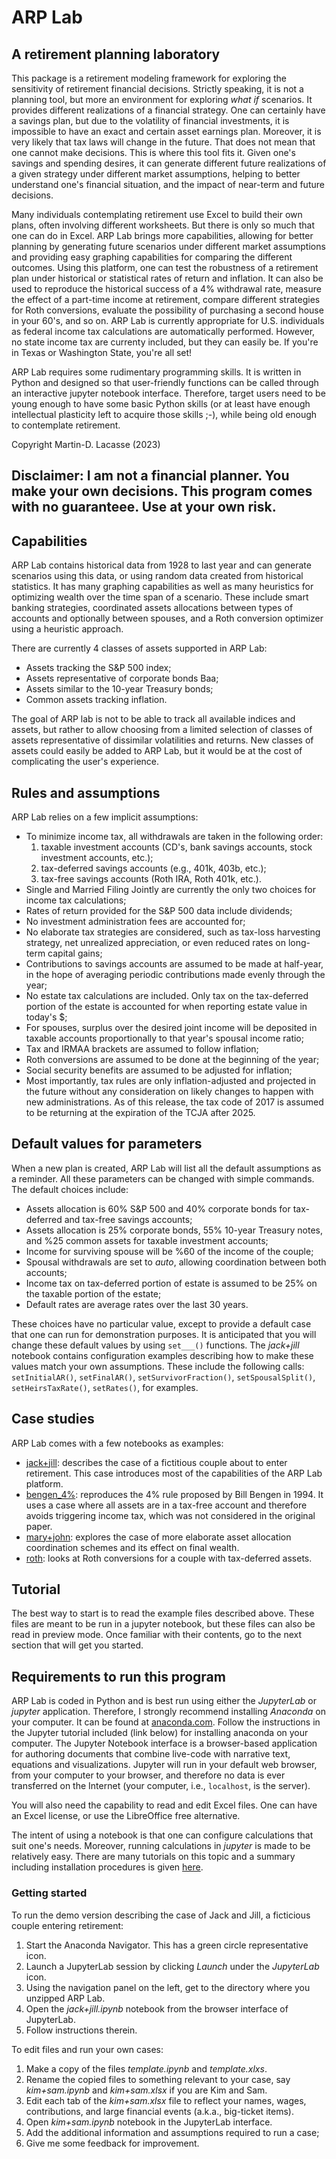 # ARP Lab
## A retirement planning laboratory

This package is a retirement modeling framework for exploring the sensitivity of retirement financial decisions. Strictly speaking, it is not a planning tool, but more an environment for exploring *what if* scenarios. It provides different realizations of a financial strategy. One can certainly have a savings plan, but due to the volatility of financial investments, it is impossible to have an exact and certain asset earnings plan. Moreover, it is very likely that tax laws will change in the future. That does not mean that one cannot make decisions. This is where this tool fits it. Given one's savings and spending desires, it can generate different future realizations of a given strategy under different market assumptions, helping to better understand one's financial situation, and the impact of near-term and future decisions.

Many individuals contemplating retirement use Excel to build their own plans, often involving different worksheets. But there is only so much that one can do in Excel. ARP Lab brings more capabilities, allowing for better planning by generating future scenarios under different market assumptions and providing easy graphing capabilities for comparing the different outcomes. Using this platform, one can test the robustness of a retirement plan under historical or statistical rates of return and inflation. It can also be used to reproduce the historical success of a 4% withdrawal rate, measure the effect of a part-time income at retirement, compare different strategies for Roth conversions, evaluate the possibility of purchasing a second house in your 60's, and so on. ARP Lab is currently appropriate for U.S. individuals as federal income tax calculations are automatically performed. However, no state income tax are currenty included, but they can easily be. If you're in Texas or Washington State, you're all set!

ARP Lab requires some rudimentary programming skills. It is written in Python and designed so that user-friendly functions can be called through an interactive jupyter notebook interface. Therefore, target users need to be young enough to have some basic Python skills (or at least have enough intellectual plasticity left to acquire those skills ;-), while being old enough to contemplate retirement. 

Copyright Martin-D. Lacasse (2023)

Disclaimer: I am not a financial planner. You make your own decisions. This program comes with no guaranteee. Use at your own risk.
---------------------------------------------------------------------------------------------------------------------------------

## Capabilities
ARP Lab contains historical data from 1928 to last year and can generate scenarios using this data,
or using random data created from historical statistics. It has many graphing capabilities as well
as many heuristics for optimizing wealth over the time span of a scenario.
These include smart banking strategies, coordinated assets allocations between types of accounts and optionally between spouses, and a Roth conversion optimizer using a heuristic approach. 

There are currently 4 classes of assets supported in ARP Lab:

- Assets tracking the S&P 500 index;
- Assets representative of corporate bonds Baa;
- Assets similar to the 10-year Treasury bonds;
- Common assets tracking inflation.

The goal of ARP lab is not to be able to track all available indices and assets, but rather to allow choosing from a limited selection of classes of assets representative of dissimilar volatilities and returns. New classes of assets could easily be added to ARP Lab, but it would be at the cost of complicating the user's experience. 

## Rules and assumptions
ARP Lab relies on a few implicit assumptions:

- To minimize income tax, all withdrawals are taken in the following order:
    1) taxable investment accounts (CD's, bank savings accounts, stock investment accounts, etc.);
    2) tax-deferred savings accounts (e.g., 401k, 403b, etc.);
    3) tax-free savings accounts (Roth IRA, Roth 401k, etc.).
- Single and Married Filing Jointly are currently the only two choices for income tax calculations;
- Rates of return provided for the S&P 500 data include dividends;
- No investment administration fees are accounted for;
- No elaborate tax strategies are considered, such as tax-loss harvesting strategy, net unrealized appreciation, or even reduced rates on long-term capital gains;
- Contributions to savings accounts are assumed to be made at half-year, in the hope of averaging periodic contributions made evenly through the year;
- No estate tax calculations are included. Only tax on the tax-deferred portion of the estate is accounted for when reporting estate value in today's $;
- For spouses, surplus over the desired joint income will be deposited in taxable accounts proportionally to that year's spousal income ratio;
- Tax and IRMAA brackets are assumed to follow inflation;
- Roth conversions are assumed to be done at the beginning of the year;
- Social security benefits are assumed to be adjusted for inflation;
- Most importantly, tax rules are only inflation-adjusted and projected in the future without any consideration on likely changes to happen with new administrations. As of this release, the tax code of 2017 is assumed to be returning at the expiration of the TCJA after 2025.

## Default values for parameters
When a new plan is created, ARP Lab will list all the default assumptions as a reminder. All these parameters can be changed with simple commands.
The default choices include:

- Assets allocation is 60% S&P 500 and 40% corporate bonds for tax-deferred and tax-free savings accounts;
- Assets allocation is 25% corporate bonds, 55% 10-year Treasury notes, and %25 common assets for taxable investment accounts; 
- Income for surviving spouse will be %60 of the income of the couple; 
- Spousal withdrawals are set to *auto*, allowing coordination between both accounts; 
- Income tax on tax-deferred portion of estate is assumed to be 25% on the taxable portion of the estate; 
- Default rates are average rates over the last 30 years.

These choices have no particular value, except to provide a default case that one can run for demonstration purposes.
It is anticipated that you will change these default values by using `set___()` functions. The *jack+jill* notebook contains configuration examples describing how to make these values
match your own assumptions. These include the following calls:
    `setInitialAR()`, `setFinalAR()`, `setSurvivorFraction()`, `setSpousalSplit()`, `setHeirsTaxRate()`,  `setRates()`, for examples.

## Case studies
ARP Lab comes with a few notebooks as examples:
- [jack+jill](https://github.com/mdlacasse/ARP-Lab/blob/main/jack+jill.ipynb): describes the case of a fictitious couple about to enter retirement. This case introduces most of the capabilities of the ARP Lab platform.
- [bengen_4%](https://github.com/mdlacasse/ARP-Lab/blob/main/bengen_4%.ipynb): reproduces the 4% rule proposed by Bill Bengen in 1994. It uses a case where all assets are in a tax-free account and therefore avoids triggering income tax, which was not considered in the original paper.
- [mary+john](https://github.com/mdlacasse/ARP-Lab/blob/main/mary+john.ipynb): explores the case of more elaborate asset allocation coordination schemes and its effect on final wealth.
- [roth](https://github.com/mdlacasse/ARP-Lab/blob/main/roth.ipynb): looks at Roth conversions for a couple with tax-deferred assets.

## Tutorial
The best way to start is to read the example files described above. These files are meant to be run in a jupyter notebook, but these files can also be read in preview mode. Once familiar with their contents, go to the next section that will get you started.

## Requirements to run this program
ARP Lab is coded in Python and is best run using either the *JupyterLab* or *jupyter* application. Therefore, I strongly recommend installing *Anaconda* on your computer. It can be found at [anaconda.com](https://anaconda.com). Follow the instructions in the Jupyter tutorial included (link below) for installing anaconda on your computer. The Jupyter Notebook interface is a browser-based application for authoring documents that combine live-code with narrative text, equations and visualizations. Jupyter will run in your default web browser, from your computer to your browser, and therefore no data is ever transferred on the Internet (your computer, i.e., `localhost`, is the server).

You will also need the capability to read and edit Excel files. One can have an Excel license, or use the LibreOffice free alternative.

The intent of using a notebook is that one can configure calculations that suit one's needs. Moreover, running calculations in *jupyter* is made to be relatively easy. There are many tutorials on this topic and a summary including installation procedures is given [here](https://github.com/mdlacasse/ARP-Lab/blob/main/Jupyter_tutorial.md).

### Getting started
To run the demo version describing the case of Jack and Jill, a ficticious couple entering retirement:
1) Start the Anaconda Navigator. This has a green circle representative icon.
2) Launch a JupyterLab session by clicking *Launch* under the *JupyterLab* icon.
3) Using the navigation panel on the left, get to the directory where you unzipped ARP Lab.
4) Open the *jack+jill.ipynb* notebook from the browser interface of JupyterLab.
5) Follow instructions therein.

To edit files and run your own cases:
1) Make a copy of the files *template.ipynb* and *template.xlxs*.
2) Rename the copied files to something relevant to your case, say *kim+sam.ipynb* and *kim+sam.xlsx* if you are Kim and Sam.
3) Edit each tab of the *kim+sam.xlsx* file to reflect your names, wages, contributions, and large financial events (a.k.a., big-ticket items).
4) Open *kim+sam.ipynb* notebook in the JupyterLab interface.
5) Add the additional information and assumptions required to run a case;
6) Give me some feedback for improvement.

